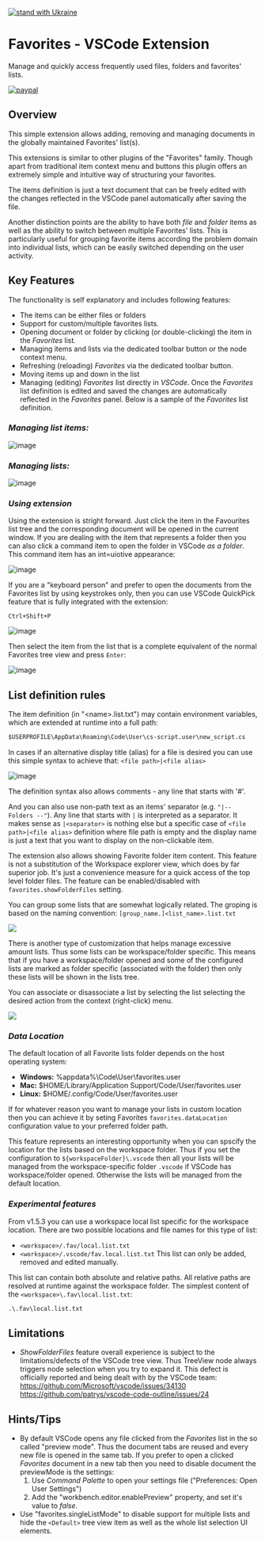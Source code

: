 [![stand with Ukraine](https://img.shields.io/badge/stand_with-ukraine-ffd700.svg?labelColor=0057b7)](https://stand-with-ukraine.pp.ua)
# Favorites - VSCode Extension

Manage and quickly access frequently used files, folders and favorites' lists.

[![paypal](https://www.paypalobjects.com/en_US/i/btn/btn_donateCC_LG.gif)](https://www.cs-script.net/cs-script/Donation.html)

## Overview

This simple extension allows adding, removing and managing documents in the globally maintained Favorites' list(s).

This extensions is similar to other plugins of the "Favorites" family. Though apart from traditional item context menu and buttons this plugin offers an extremely simple and intuitive way of structuring your favorites.

The items definition is just a text document that can be freely edited with the changes reflected in the VSCode panel automatically after saving the file.

Another distinction points are the ability to have both _file_ and _folder_ items as well as the ability to switch between multiple Favorites' lists. This is particularly useful for grouping favorite items according the problem domain into individual lists, which can be easily switched depending on the user activity.

## Key Features

The functionality is self explanatory and includes following features:

* The items can be either files or folders
* Support for custom/multiple favorites lists.
* Opening document or folder by clicking (or double-clicking) the item in the _Favorites_ list.
* Managing items and lists via the dedicated toolbar button or the node context menu.
* Refreshing (reloading) _Favorites_ via the dedicated toolbar button.
* Moving items up and down in the list
* Managing (editing) _Favorites_ list directly in _VSCode_. Once the _Favorites_ list definition is edited and saved the changes are automatically reflected in the _Favorites_ panel. Below is a sample of the _Favorites_ list definition.

### _Managing list items:_

![image](https://raw.githubusercontent.com/oleg-shilo/Favorites.vscode/master/resources/images/favorites_vscode.gif)

### _Managing lists:_

![image](https://raw.githubusercontent.com/oleg-shilo/Favorites.vscode/master/resources/images/codemap.lists.gif)

### _Using extension_

Using the extension is stright forward. Just click the item in the Favourites list tree and the corresponding document will be opened in the current window.
If you are dealing with the item that represents a folder then you can also click a command item to open the  folder in VSCode _as a folder_. This command item has an int=uiotive appearance:
  
![image](https://github.com/user-attachments/assets/2ae86a05-9f3d-4c4c-831b-7a20795cd9a1)

If you are a "keyboard person" and prefer to open the documents from the Favorites list by using keystrokes only, then you can use VSCode QuickPick feature that is fully integrated with the extension:

`Ctrl+Shift+P`

![image](https://github.com/user-attachments/assets/daf86b50-c9bc-4aac-8cab-ffbf9d3294e2)

Then select the item from the list that is a complete equivalent of the normal Favorites tree view and press `Enter`:

![image](https://github.com/user-attachments/assets/9c7b8cd7-abfe-4fb3-9f4c-1c5499c14b18)

## List definition rules

The item definition (in "&lt;name&gt;.list.txt") may contain environment variables, which  are extended at runtime into a full path:

```txt
$USERPROFILE\AppData\Roaming\Code\User\cs-script.user\new_script.cs
```

In cases if an alternative display title (alias) for a file is desired you can use this simple syntax to achieve that: `<file path>|<file alias>`

![image](https://user-images.githubusercontent.com/16729806/156863567-e039de94-5a94-4c05-9b24-5e1d633c1e0a.png)

The definition syntax also allows comments - any line that starts with '#'.

And you can also use non-path text as an items' separator (e.g. `"|-- Folders --"`). Any line that starts with `|` is interpreted as a separator. It makes sense as `|<separator>` is nothing else but a specific case of `<file path>|<file alias>` definition where file path is empty and the display name is just a text that you want to display on the non-clickable item.

The extension also allows showing Favorite folder item content.
This feature is not a substitution of the Workspace explorer view, which does by far superior job. It's just a convenience measure for a quick access of the top level folder files. The feature can be enabled/disabled with `favorites.showFolderFiles` setting.

You can group some lists that are somewhat logically related. The groping is based on the naming convention: `[group_name.]<list_name>.list.txt`

![](resources/images/favorites_grouping.png)

There is another type of customization that helps manage excessive amount lists. Thus some lists can be workspace/folder specific. This means that if you have a workspace/folder opened and some of the configured lists are marked as folder specific (associated with the folder) then only these lists will be shown in the lists tree.

You can associate or disassociate a list by selecting the list selecting the desired action from the context (right-click) menu.

![](resources/images/folder_specific.png)

### _Data Location_

The default location of all Favorite lists folder depends on the host operating system:

* **Windows:** %appdata%\Code\User\favorites.user
* **Mac:** $HOME/Library/Application Support/Code/User/favorites.user
* **Linux:** $HOME/.config/Code/User/favorites.user

If for whatever reason you want to manage your lists in custom location then you can achieve it by seting Favorites `favorites.dataLocation` configuration value to your preferred folder path.

This feature represents an interesting opportunity when you can spscify the location for the lists based on the workspace folder. Thus if you set the configuration to `${workspaceFolder}\.vscode` then all your lists will be managed from the workspace-specific folder `.vscode` if VSCode has workspace/folder opened. Otherwise the lists will be managed from the default location.

### _Experimental features_

From v1.5.3 you can use a workspace local list specific for the workspace location. There are two possible locations and file names for this type of list:
 - `<workspace>/.fav/local.list.txt`
 - `<workspace>/.vscode/fav.local.list.txt` 
This list can only be added, removed and edited manually.

This list can contain both absolute and relative paths. All relative paths are resolved at runtime against the workspace folder.
The simplest content of the `<workspace>\.fav\local.list.txt`:

```txt 
.\.fav\local.list.txt 
```

## Limitations

* _ShowFolderFiles_ feature overall experience is subject to the limitations/defects of the VSCode tree view. Thus TreeView node always triggers node selection when you try to expand it. This defect is officially reported and being dealt with by the VSCode team:<br/>
   https://github.com/Microsoft/vscode/issues/34130<br/>
   https://github.com/patrys/vscode-code-outline/issues/24<br/>

## Hints/Tips

* By default VSCode opens any file clicked from the  _Favorites_ list in the so called "preview mode". Thus the document tabs are reused and every new file is opened in the same tab. If you prefer to open a clicked _Favorites_ document in a new tab then you need to disable document the previewMode is the settings:
  1. Use _Command Palette_ to open your settings file ("Preferences: Open User Settings")
  2. Add the "workbench.editor.enablePreview" property, and set it's value to _false_.
* Use "favorites.singleListMode" to disable support for multiple lists and hide the `<Default>` tree view item as well as the whole list selection UI elements.
